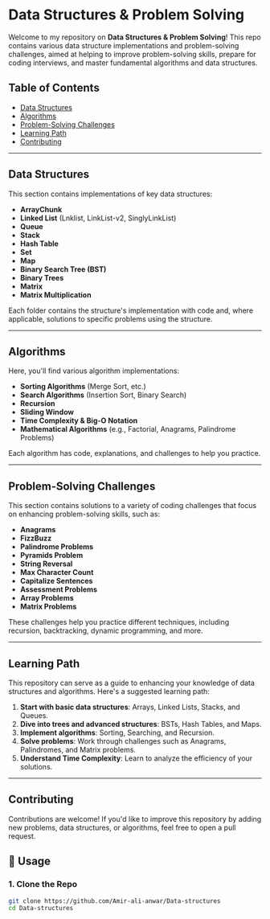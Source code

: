 # Data Structures & Problem Solving

Welcome to my repository on **Data Structures & Problem Solving**! This repo contains various data structure implementations and problem-solving challenges, aimed at helping to improve problem-solving skills, prepare for coding interviews, and master fundamental algorithms and data structures.

## Table of Contents
- [Data Structures](#data-structures)
- [Algorithms](#algorithms)
- [Problem-Solving Challenges](#problem-solving-challenges)
- [Learning Path](#learning-path)
- [Contributing](#contributing)

---

## Data Structures

This section contains implementations of key data structures:

- **ArrayChunk**  
- **Linked List** (Lnklist, LinkList-v2, SinglyLinkList)  
- **Queue**  
- **Stack**  
- **Hash Table**  
- **Set**  
- **Map**  
- **Binary Search Tree (BST)**  
- **Binary Trees**  
- **Matrix**  
- **Matrix Multiplication**  

Each folder contains the structure's implementation with code and, where applicable, solutions to specific problems using the structure.

---

## Algorithms

Here, you'll find various algorithm implementations:

- **Sorting Algorithms** (Merge Sort, etc.)  
- **Search Algorithms** (Insertion Sort, Binary Search)  
- **Recursion**  
- **Sliding Window**  
- **Time Complexity & Big-O Notation**  
- **Mathematical Algorithms** (e.g., Factorial, Anagrams, Palindrome Problems)  

Each algorithm has code, explanations, and challenges to help you practice.

---

## Problem-Solving Challenges

This section contains solutions to a variety of coding challenges that focus on enhancing problem-solving skills, such as:

- **Anagrams**  
- **FizzBuzz**  
- **Palindrome Problems**  
- **Pyramids Problem**  
- **String Reversal**  
- **Max Character Count**  
- **Capitalize Sentences**  
- **Assessment Problems**  
- **Array Problems**  
- **Matrix Problems**  

These challenges help you practice different techniques, including recursion, backtracking, dynamic programming, and more.

---

## Learning Path

This repository can serve as a guide to enhancing your knowledge of data structures and algorithms. Here's a suggested learning path:

1. **Start with basic data structures**: Arrays, Linked Lists, Stacks, and Queues.
2. **Dive into trees and advanced structures**: BSTs, Hash Tables, and Maps.
3. **Implement algorithms**: Sorting, Searching, and Recursion.
4. **Solve problems**: Work through challenges such as Anagrams, Palindromes, and Matrix problems.
5. **Understand Time Complexity**: Learn to analyze the efficiency of your solutions.

---

## Contributing

Contributions are welcome! If you'd like to improve this repository by adding new problems, data structures, or algorithms, feel free to open a pull request.

## 🧱 Usage

### 1. Clone the Repo

```bash
git clone https://github.com/Amir-ali-anwar/Data-structures
cd Data-structures